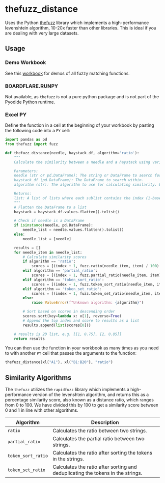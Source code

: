 # thefuzz_distance

Uses the Python [thefuzz](https://github.com/seatgeek/thefuzz) library which implements a high-performance levenshtein algorithm, 10-20x faster than other libraries.  This is ideal if you are dealing with very large datasets.

## Usage

### Demo Workbook

See this [workbook](https://whistlernetworks.sharepoint.com/:x:/s/Boardflare/Eb_nCI4mR6tImGx_S1hPVs8B4UYmrJRrkk0_Grai6A4adg?e=xfUuNQ) for demos of all fuzzy matching functions.

### BOARDFLARE.RUNPY

Not available, as `thefuzz` is not a pure python package and is not part of the Pyodide Python runtime.

### Excel PY

Define the function in a cell at the beginning of your workbook by pasting the following code into a `PY` cell:

```python
import pandas as pd
from thefuzz import fuzz

def thefuzz_distance(needle, haystack_df, algorithm='ratio'):
    """
    Calculate the similarity between a needle and a haystack using various distance algorithms.

    Parameters:
    needle (str or pd.DataFrame): The string or DataFrame to search for.
    haystack_df (pd.DataFrame): The DataFrame to search within.
    algorithm (str): The algorithm to use for calculating similarity. Options are 'ratio', 'partial_ratio', 'token_sort_ratio', and 'token_set_ratio'. Default is 'ratio'.

    Returns:
    list: A list of lists where each sublist contains the index (1-based) and the similarity score of the most similar item in the haystack.
    """
    # Flatten the DataFrame to a list
    haystack = haystack_df.values.flatten().tolist()

    # Check if needle is a DataFrame
    if isinstance(needle, pd.DataFrame):
        needle_list = needle.values.flatten().tolist()
    else:
        needle_list = [needle]

    results = []
    for needle_item in needle_list:
        # Calculate similarity scores
        if algorithm == 'ratio':
            scores = [(index + 1, fuzz.ratio(needle_item, item) / 100) for index, item in enumerate(haystack)]
        elif algorithm == 'partial_ratio':
            scores = [(index + 1, fuzz.partial_ratio(needle_item, item) / 100) for index, item in enumerate(haystack)]
        elif algorithm == 'token_sort_ratio':
            scores = [(index + 1, fuzz.token_sort_ratio(needle_item, item) / 100) for index, item in enumerate(haystack)]
        elif algorithm == 'token_set_ratio':
            scores = [(index + 1, fuzz.token_set_ratio(needle_item, item) / 100) for index, item in enumerate(haystack)]
        else:
            raise ValueError(f"Unknown algorithm: {algorithm}")

        # Sort based on scores in descending order
        scores.sort(key=lambda x: x[1], reverse=True)
        # Append the top index and score to results as a list
        results.append(list(scores[0]))

    # results is 2D list, e.g. [[1, 0.75], [2, 0.85]]
    return results
```

You can then use the function in your workbook as many times as you need to with another `PY` cell that passes the arguments to the function:

```python
thefuzz_distance(xl("A1"), xl("B1:B20"), "ratio")
```

## Similarity Algorithms

The `thefuzz` utilizes the `rapidfuzz` library which implements a high-performance version of the levenshtein algorithm, and returns this as a percentage similarity score, also known as a distance ratio, which ranges from 0 to 100.  We have divided this by 100 to get a similarity score between 0 and 1 in line with other algorithms.

| Algorithm            | Description                                                                 |
|----------------------|-----------------------------------------------------------------------------|
| `ratio`              | Calculates the ratio between two strings.              |
| `partial_ratio`      | Calculates the partial ratio between two strings.                           |
| `token_sort_ratio`   | Calculates the ratio after sorting the tokens in the strings.               |
| `token_set_ratio`    | Calculates the ratio after sorting and deduplicating the tokens in the strings. |